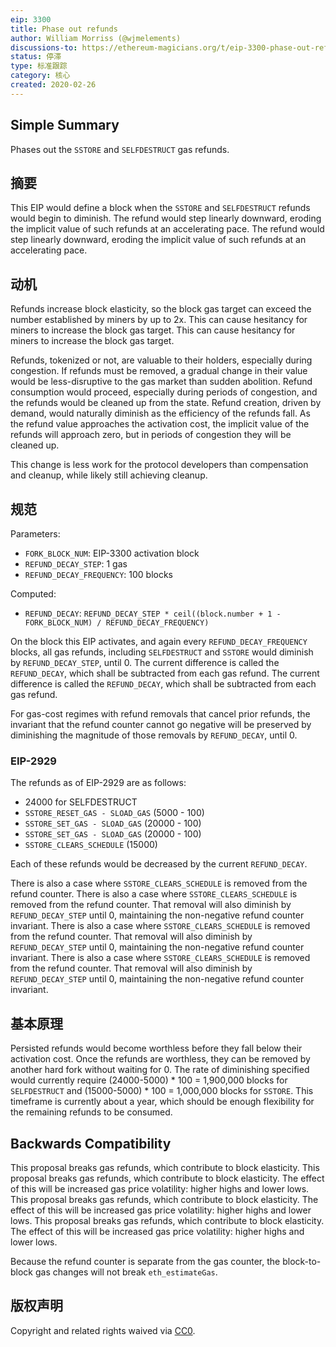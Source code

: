 ```yaml
---
eip: 3300
title: Phase out refunds
author: William Morriss (@wjmelements)
discussions-to: https://ethereum-magicians.org/t/eip-3300-phase-out-refunds/5434
status: 停滞
type: 标准跟踪
category: 核心
created: 2020-02-26
---
```


## Simple Summary
Phases out the `SSTORE` and `SELFDESTRUCT` gas refunds.

## 摘要
This EIP would define a block when the `SSTORE` and `SELFDESTRUCT` refunds would begin to diminish. The refund would step linearly downward, eroding the implicit value of such refunds at an accelerating pace. The refund would step linearly downward, eroding the implicit value of such refunds at an accelerating pace.

## 动机
Refunds increase block elasticity, so the block gas target can exceed the number established by miners by up to 2x. This can cause hesitancy for miners to increase the block gas target. This can cause hesitancy for miners to increase the block gas target.

Refunds, tokenized or not, are valuable to their holders, especially during congestion. If refunds must be removed, a gradual change in their value would be less-disruptive to the gas market than sudden abolition. Refund consumption would proceed, especially during periods of congestion, and the refunds would be cleaned up from the state. Refund creation, driven by demand, would naturally diminish as the efficiency of the refunds fall. As the refund value approaches the activation cost, the implicit value of the refunds will approach zero, but in periods of congestion they will be cleaned up.

This change is less work for the protocol developers than compensation and cleanup, while likely still achieving cleanup.


## 规范
Parameters:
* `FORK_BLOCK_NUM`: EIP-3300 activation block
* `REFUND_DECAY_STEP`: 1 gas
* `REFUND_DECAY_FREQUENCY`: 100 blocks

Computed:
* `REFUND_DECAY`: `REFUND_DECAY_STEP * ceil((block.number + 1 - FORK_BLOCK_NUM) / REFUND_DECAY_FREQUENCY)`


On the block this EIP activates, and again every `REFUND_DECAY_FREQUENCY` blocks, all gas refunds, including `SELFDESTRUCT` and `SSTORE` would diminish by `REFUND_DECAY_STEP`, until 0. The current difference is called the `REFUND_DECAY`, which shall be subtracted from each gas refund. The current difference is called the `REFUND_DECAY`, which shall be subtracted from each gas refund.

For gas-cost regimes with refund removals that cancel prior refunds, the invariant that the refund counter cannot go negative will be preserved by diminishing the magnitude of those removals by `REFUND_DECAY`, until 0.


### EIP-2929
The refunds as of EIP-2929 are as follows:

* 24000 for SELFDESTRUCT
* `SSTORE_RESET_GAS - SLOAD_GAS` (5000 - 100)
* `SSTORE_SET_GAS - SLOAD_GAS` (20000 - 100)
* `SSTORE_SET_GAS - SLOAD_GAS` (20000 - 100)
* `SSTORE_CLEARS_SCHEDULE` (15000)


Each of these refunds would be decreased by the current `REFUND_DECAY`.

There is also a case where `SSTORE_CLEARS_SCHEDULE` is removed from the refund counter. There is also a case where `SSTORE_CLEARS_SCHEDULE` is removed from the refund counter. That removal will also diminish by `REFUND_DECAY_STEP` until 0, maintaining the non-negative refund counter invariant. There is also a case where `SSTORE_CLEARS_SCHEDULE` is removed from the refund counter. That removal will also diminish by `REFUND_DECAY_STEP` until 0, maintaining the non-negative refund counter invariant. There is also a case where `SSTORE_CLEARS_SCHEDULE` is removed from the refund counter. That removal will also diminish by `REFUND_DECAY_STEP` until 0, maintaining the non-negative refund counter invariant.


## 基本原理
Persisted refunds would become worthless before they fall below their activation cost. Once the refunds are worthless, they can be removed by another hard fork without waiting for 0. The rate of diminishing specified would currently require (24000-5000) * 100 = 1,900,000 blocks for `SELFDESTRUCT` and (15000-5000) * 100 = 1,000,000 blocks for `SSTORE`. This timeframe is currently about a year, which should be enough flexibility for the remaining refunds to be consumed.


## Backwards Compatibility
This proposal breaks gas refunds, which contribute to block elasticity. This proposal breaks gas refunds, which contribute to block elasticity. The effect of this will be increased gas price volatility: higher highs and lower lows. This proposal breaks gas refunds, which contribute to block elasticity. The effect of this will be increased gas price volatility: higher highs and lower lows. This proposal breaks gas refunds, which contribute to block elasticity. The effect of this will be increased gas price volatility: higher highs and lower lows.

Because the refund counter is separate from the gas counter, the block-to-block gas changes will not break `eth_estimateGas`.

## 版权声明
Copyright and related rights waived via [CC0](../LICENSE.md).
